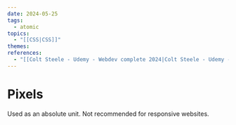 ```yaml
---
date: 2024-05-25
tags:
  - atomic
topics:
  - "[[CSS|CSS]]"
themes: 
references:
  - "[[Colt Steele - Udemy - Webdev complete 2024|Colt Steele - Udemy - Webdev complete 2024]]"
---
```

# Pixels
Used as an absolute unit. Not recommended for responsive websites.